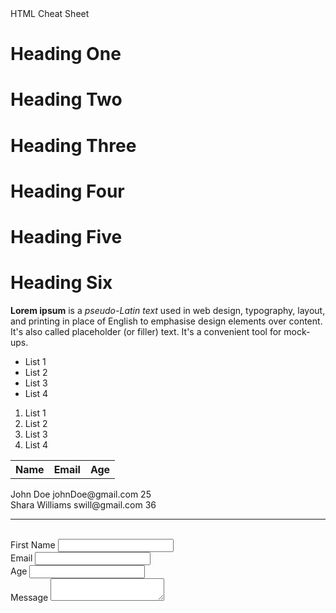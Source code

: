 <!DOCTYPE html>
<html>
  <head>
   HTML Cheat Sheet
  </head>
  <body>
    <h1>Heading One</h1>
    <h1>Heading Two</h2>
    <h1>Heading Three</h3>
    <h1>Heading Four</h4>
    <h1>Heading Five</h5>
    <h1>Heading Six</h6>
    <p>
      <strong>Lorem ipsum</strong> is a <em>pseudo-Latin text</em> used in web design, typography, layout, and printing in place of English to emphasise design elements over content. It's also called placeholder (or filler) text. It's a convenient tool for <a herf="https://www.google.com/search?rlz=1CASEEH_enUS912&ei=repHX9erIOO7tgX54JvYCQ&q=mock+ups&oq=mock+ups&gs_lcp=CgZwc3ktYWIQAzIHCAAQsQMQCjIECAAQCjIECAAQCjIECAAQCjIECAAQCjIECAAQCjIECAAQCjIECAAQCjIECAAQCjIECAAQCjoHCAAQRxCwAzoFCAAQkQI6BQgAELEDOgsILhCxAxDHARCjAjoICAAQsQMQgwE6CAguELEDEIMBOgIIADoECC4QQzoECAAQQzoCCC46CwguELEDEMcBEK8BOggILhDHARCvAToGCAAQChBDOgUILhCxA0oFCAkSATJKBQgKEgE4UNvkClj0_Qpgy4ILaANwAHgAgAHGAYgB4gqSAQMwLjiYAQCgAQGqAQdnd3Mtd2l6wAEB&sclient=psy-ab&ved=0ahUKEwiXtpnl8bvrAhXjna0KHXnwBpsQ4dUDCA0&uact=5" target="_blank" >mock-ups.</a>
    <p>
      <ul>
        <li> List 1 </li>
        <li> List 2 </li>
        <li> List 3 </li>
        <li> List 4 </li>
    </ul>
      <ol>
        <li> List 1 </li>
        <li> List 2 </li>
        <li> List 3 </li>
        <li> List 4 </li>
    </ol>
    <table>
      <thread>
        <tr>
          <th> Name </th>
          <th> Email </th>
          <th> Age </th>
        </tr>
      </thread>
    </table>
    <tbody>
       <tr>
          <td> John Doe </td>
          <td> johnDoe@gmail.com </td>
         <td> 25 </td>
        </tr>
      <br>
       <tr>
          <td> Shara Williams </td>
          <td> swill@gmail.com </td>
         <td> 36 </td>
        </tr>
      </tbody>
    <br>
    <hr>
      <br>
    <form action="process.php" method="POST">
     <div>
     <label>First Name</label>
      <input type="text" name="firstName"
             </div>
       <div>
              <label>Email</label>
      <input type="email" name="email" 
             </div>
            <div>
              <label>Age</label>
      <input type="text" name="age" 
             </div>
              <br>
                 <div>
              <label>Message</label>
                   <textarea name="message"></textarea> 
             </div>
             </form>
    </body>
      </html>
